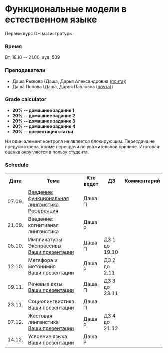 # Функциональные модели в естественном языке

Первый курс DH магистратуры 

### Время 

Вт, 18.10 -- 21.00, ауд. 509

### Преподаватели
* Даша Рыжова (Даша, Дарья Александровна ([почта](mailto:daria.ryzhova@mail.ru)))
* Даша Попова (Даша, Дарья Павловна ([почта](mailto:daschapopowa@gmail.com)))

### Grade calculator
* **20% -- домашнее задание 1** 
* **20% -- домашнее задание 2** 
* **20% -- домашнее задание 3** 
* **20% -- домашнее задание 4**
* **20% -- презентация статьи** 

Ни один элемент контроля не является блокирующим. Пересдача не предусмотрена, кроме пересдачи по уважительной причине. Итоговая оценка округляется в пользу студента. 

### Schedule
<table>
  <tr>
    <th>Дата</th>
    <th>Тема</th>
    <th>Кто ведет</th>
    <th>ДЗ</th>
    <th>Комментарий</th>
  </tr>
   <tr>
    <td>07.09.</td>
    <td><a href="">Введение: функциональная лингвистика</a><br>
    <a href="">Референция</a></td>
    <td>Даша П</td>
    <td></td>
    <td>
    </td>
  </tr>
  <tr>
    <td>21.09.</td>
    <td>Введение: когнитивная лингвистика
    </td>
    <td>Даша Р</td>
    <td></td>
    <td>
    </td>
  </tr>
    <td>05.10.</td>
    <td>Импликатуры<br>Экспрессивы<br>
       <a href="https://docs.google.com/spreadsheets/d/1Y-RXTSH50n8vCuW4oG9taWSzvFChVjPAsghbWMt9cLQ/edit?usp=sharing">Ваши презентации</a>
    <td>Даша П</td>
    <td>ДЗ 1 до 19.10</td>
    <td></td>
   </tr>
    <tr>
    <td>12.10.</td>
    <td>Метафора и метонимия<br>
       <a href="https://docs.google.com/spreadsheets/d/1Y-RXTSH50n8vCuW4oG9taWSzvFChVjPAsghbWMt9cLQ/edit?usp=sharing">Ваши презентации</a></td>
    <td>Даша Р</td>
    <td>ДЗ 2 до 2.11</td>
    <td>
  </td>
  </tr>
    <tr>
    <td>09.11.</td>
    <td>Речевые акты<br>
       <a href="https://docs.google.com/spreadsheets/d/1Y-RXTSH50n8vCuW4oG9taWSzvFChVjPAsghbWMt9cLQ/edit?usp=sharing">Ваши презентации</a>
  </td>
    <td>Даша П</td>
    <td>ДЗ 3 до 23.11</td>
    <td></td>
  </tr>
    <tr>
    <td>23.11.</td>
    <td>
   Социолингвистика<br>
       <a href="https://docs.google.com/spreadsheets/d/1Y-RXTSH50n8vCuW4oG9taWSzvFChVjPAsghbWMt9cLQ/edit?usp=sharing">Ваши презентации</a>
  </td>
    <td>Даша П</td>
  <td></td>
    <td></td>
  </tr>
    <tr>
    <td>07.12.</td>
    <td>Жестовая лингвистика<br>
       <a href="https://docs.google.com/spreadsheets/d/1Y-RXTSH50n8vCuW4oG9taWSzvFChVjPAsghbWMt9cLQ/edit?usp=sharing">Ваши презентации</a>
  </td>
    <td>Даша Р</td>
    <td>ДЗ 4 до 21.12</td>
    <td></td>
  </tr>
  </tr>
    <tr>
    <td>14.12.</td>
    <td>Усвоение языка<br>
       <a href="https://docs.google.com/spreadsheets/d/1Y-RXTSH50n8vCuW4oG9taWSzvFChVjPAsghbWMt9cLQ/edit?usp=sharing">Ваши презентации</a></td>
    <td>Даша Р</td>
    <td></td>
    <td></td>
  </tr>
</table>
